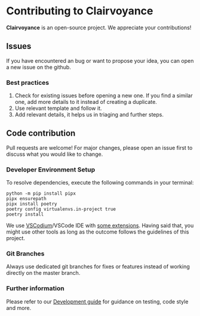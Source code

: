 # Contributing to Clairvoyance

**Clairvoyance** is an open-source project. We appreciate your contributions!

## Issues

If you have encountered an bug or want to propose your idea, you can open a new issue on the github.

### Best practices
1. Check for existing issues before opening a new one. If you find a similar one, add more details to it instead of creating a duplicate.
2. Use relevant template and follow it.
3. Add relevant details, it helps us in triaging and further steps.

## Code contribution
Pull requests are welcome! For major changes, please open an issue first to discuss what you would like to change.

### Developer Environment Setup

To resolve dependencies, execute the following commands in your terminal:

```shell
python -m pip install pipx
pipx ensurepath
pipx install poetry
poetry config virtualenvs.in-project true
poetry install
```

We use [VSCodium](https://vscodium.com/#install)/VSCode IDE with [some extensions](../.vscode/extensions.json). Having said that, you might use other tools as long as the outcome follows the guidelines of this project.

### Git Branches
Always use dedicated git branches for fixes or features instead of working directly on the master branch.

### Further information
Please refer to our [Development guide](https://github.com/nikitastupin/clairvoyance/wiki/Development) for guidance on testing, code style and more.